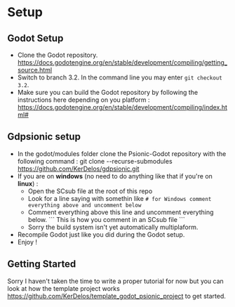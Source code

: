# Setup

## Godot Setup
* Clone the Godot repository. https://docs.godotengine.org/en/stable/development/compiling/getting_source.html
* Switch to branch 3.2. In the command line you may enter `git checkout 3.2`.
* Make sure you can build the Godot repository by following the instructions here depending on you platform : https://docs.godotengine.org/en/stable/development/compiling/index.html#

## Gdpsionic setup
* In the godot/modules folder clone the Psionic-Godot repository with the following command : git clone --recurse-submodules https://github.com/KerDelos/gdpsionic.git
* If you are on **windows** (no need to do anything like that if you're on **linux**) :
    * Open the SCsub file at the root of this repo
    * Look for a line saying with somethin like `# for Windows comment everything above and uncomment below`
    * Comment everything above this line and uncomment everything below.  \`\`\` This is how you comment in an SCsub file \`\`\`
    * Sorry the build system isn't yet automatically multiplaform.
* Recompile Godot just like you did during the Godot setup.
* Enjoy !

## Getting Started
Sorry I haven't taken the time to write a proper tutorial for now but you can look at how the template project works https://github.com/KerDelos/template_godot_psionic_project to get started.




